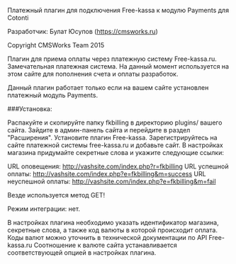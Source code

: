 Платежный плагин для подключения Free-kassa к модулю Payments для Cotonti

Разработчик: Булат Юсупов (https://cmsworks.ru)

Copyright CMSWorks Team 2015

Плагин для приема оплаты через платежную систему Free-kassa.ru. Замечательная платежная система. На данный момент используется на этом сайте для пополнения счета и оплаты разработок.

Данный плагин работает только если на вашем сайте установлен платежный модуль Payments.


###Установка:

Распакуйте и скопируйте папку fkbilling в директорию plugins/ вашего сайта.
Зайдите в админ-панель сайта и перейдите в раздел "Расширения". Установите плагин Free-kassa.
Зарегистрируйтесь на сайте платежной системы free-kassa.ru и добавьте сайт.
В настройках магазина придумайте секретные слова и укажите следующие ссылки:

URL оповещения: http://vashsite.com/index.php?r=fkbilling
URL успешной оплаты: http://vashsite.com/index.php?e=fkbilling&m=success
URL неуспешной оплаты: http://vashsite.com/index.php?e=fkbilling&m=fail

Везде используется метод GET!

Режим интеграции: нет. 
 
В настройках плагина необходимо указать идентификатор магазина, секретные слова, а также код валюты в которой происходит оплата. Коды валют можно уточнить в технической документации по API Free-kassa.ru
Соотношение к валюте сайта устанавливается соответствующей опцией в настройках плагина.
